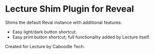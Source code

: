 # Lecture Shim Plugin for Reveal

Shims the default Reval instance with additional features:
- Easy light/dark button shortcut.
- Easy print button shortcut; full functionality added by Lecture itself.

Created for Lecture by Caboodle Tech.